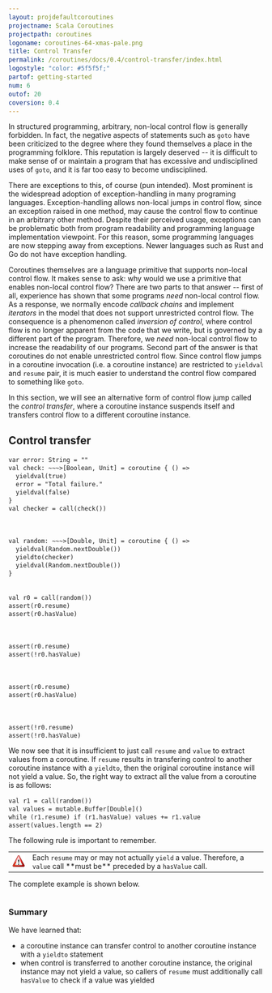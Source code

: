 ```yaml
---
layout: projdefaultcoroutines
projectname: Scala Coroutines
projectpath: coroutines
logoname: coroutines-64-xmas-pale.png
title: Control Transfer
permalink: /coroutines/docs/0.4/control-transfer/index.html
logostyle: "color: #5f5f5f;"
partof: getting-started
num: 6
outof: 20
coversion: 0.4
---
```



In structured programming,
arbitrary, non-local control flow is generally forbidden.
In fact, the negative aspects of statements such as `goto`
have been criticized to the degree where
they found themselves a place in the programming folklore.
This reputation is largely deserved --
it is difficult to make sense of or maintain a program
that has excessive and undisciplined uses of `goto`,
and it is far too easy to become undisciplined.

There are exceptions to this, of course (pun intended).
Most prominent is the widespread adoption of exception-handling
in many programing languages.
Exception-handling allows non-local jumps in control flow,
since an exception raised in one method,
may cause the control flow to continue in an arbitrary other method.
Despite their perceived usage,
exceptions can be problematic both from program readability
and programming language implementation viewpoint.
For this reason,
some programming languages are now stepping away from exceptions.
Newer languages such as Rust and Go do not have exception handling.

Coroutines themselves are a language primitive that supports
non-local control flow.
It makes sense to ask:
why would we use a primitive that enables non-local control flow?
There are two parts to that answer --
first of all, experience has shown that some programs *need* non-local control flow.
As a response,
we normally encode *callback chains* and implement *iterators*
in the model that does not support unrestricted control flow.
The consequence is a phenomenon called *inversion of control*,
where control flow is no longer apparent from the code that we write,
but is governed by a different part of the program.
Therefore, we *need* non-local control flow to increase the readability of our programs.
Second part of the answer is that
coroutines do not enable unrestricted control flow.
Since control flow jumps in a coroutine invocation (i.e. a coroutine instance)
are restricted to `yieldval` and `resume` pair,
it is much easier to understand the control flow compared to something like `goto`.

In this section,
we will see an alternative form of control flow jump
called the *control transfer*,
where a coroutine instance suspends itself and transfers control flow
to a different coroutine instance.


## Control transfer

    var error: String = ""
    val check: ~~~>[Boolean, Unit] = coroutine { () =>
      yieldval(true)
      error = "Total failure."
      yieldval(false)
    }
    val checker = call(check())



    val random: ~~~>[Double, Unit] = coroutine { () =>
      yieldval(Random.nextDouble())
      yieldto(checker)
      yieldval(Random.nextDouble())
    }


    val r0 = call(random())
    assert(r0.resume)
    assert(r0.hasValue)



    assert(r0.resume)
    assert(!r0.hasValue)



    assert(r0.resume)
    assert(r0.hasValue)



    assert(!r0.resume)
    assert(!r0.hasValue)

We now see that it is insufficient
to just call `resume` and `value` to extract values from a coroutine.
If `resume` results in transfering control
to another coroutine instance with a `yieldto`,
then the original coroutine instance will not yield a value.
So, the right way to extract all the value from a coroutine is as follows:

    val r1 = call(random())
    val values = mutable.Buffer[Double]()
    while (r1.resume) if (r1.hasValue) values += r1.value
    assert(values.length == 2)

The following rule is important to remember.

<table class="docs-tip">
<td><img src="/resources/images/warning.png"/></td>
<td>
Each <code>resume</code> may or may not actually <code>yield</code> a value.
Therefore, a <code>value</code> call **must be**
preceded by a <code>hasValue</code> call.
</td>
</table>

The complete example is shown below.

<div>
<pre id="examplebox-1">
</pre>
</div>
<script>
setContent(
  "examplebox-1",
  "https://api.github.com/repos/storm-enroute/coroutines/contents/src/test/scala/scala/examples/ControlTransfer.scala",
  null,
  "raw",
  "https://github.com/storm-enroute/coroutines/blob/master/src/test/scala/scala/examples/ControlTransfer.scala");
</script>


### Summary

We have learned that:

- a coroutine instance can transfer control to another coroutine instance
  with a `yieldto` statement
- when control is transferred to another coroutine instance,
  the original instance may not yield a value,
  so callers of `resume` must additionally call `hasValue`
  to check if a value was yielded
